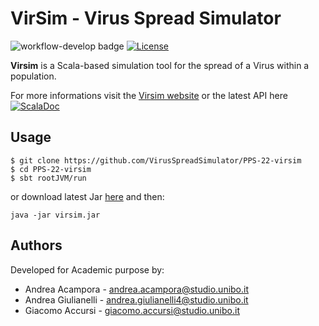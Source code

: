 # VirSim - Virus Spread Simulator
![workflow-develop badge](https://github.com/VirusSpreadSimulator/PPS-22-Virsim/actions/workflows/build.yml/badge.svg?branch=develop)
[![License](https://img.shields.io/badge/License-Apache_2.0-blue.svg)](https://opensource.org/licenses/Apache-2.0)
<!--
[![SonarCloud Coverage](https://sonarcloud.io/api/project_badges/measure?project=VirusSpreadSimulator_PPS-22-virsim&metric=coverage)](https://sonarcloud.io/component_measures/metric/coverage/list?id=VirusSpreadSimulator_PPS-22-virsim)
 [![SonarCloud Bugs](https://sonarcloud.io/api/project_badges/measure?project=VirusSpreadSimulator_PPS-22-virsim&metric=bugs)](https://sonarcloud.io/component_measures/metric/reliability_rating/list?id=VirusSpreadSimulator_PPS-22-virsim)
 [![SonarCloud Vulnerabilities](https://sonarcloud.io/api/project_badges/measure?project=VirusSpreadSimulator_PPS-22-virsim&metric=vulnerabilities)](https://sonarcloud.io/component_measures/metric/security_rating/list?id=VirusSpreadSimulator_PPS-22-virsim)
-->

**Virsim** is a Scala-based simulation tool for the spread of a Virus within a population.

For more informations visit the [Virsim website](https://virusspreadsimulator.github.io/PPS-22-virsim) or the latest API here  [![ScalaDoc](https://img.shields.io/badge/Scaladoc-link-red)](https://virusspreadsimulator.github.io/PPS-22-virsim/latest/api/)

## Usage
```
$ git clone https://github.com/VirusSpreadSimulator/PPS-22-virsim
$ cd PPS-22-virsim
$ sbt rootJVM/run
```
or download latest Jar [here](https://github.com/VirusSpreadSimulator/PPS-22-virsim/releases/latest) and then:
```
java -jar virsim.jar
```
<!--
### Simulation configuration 
TBD(explain DSL)
An example of a configuration file required by the simulator written using the Virsim DSL.
```

```
-->

## Authors
Developed for Academic purpose by:
- Andrea Acampora - andrea.acampora@studio.unibo.it
- Andrea Giulianelli - andrea.giulianelli4@studio.unibo.it
- Giacomo Accursi - giacomo.accursi@studio.unibo.it
